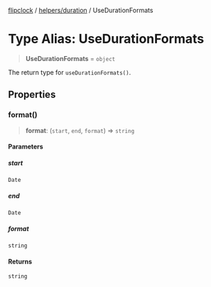[flipclock](../../../index.md) / [helpers/duration](../index.md) / UseDurationFormats

# Type Alias: UseDurationFormats

> **UseDurationFormats** = `object`

The return type for `useDurationFormats()`.

## Properties

### format()

> **format**: (`start`, `end`, `format`) => `string`

#### Parameters

##### start

`Date`

##### end

`Date`

##### format

`string`

#### Returns

`string`
